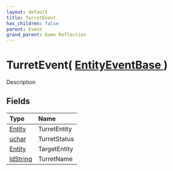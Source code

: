 ```yaml
---
layout: default
title: TurretEvent
has_children: false
parent: Event
grand_parent: Game Reflection
---
```

# TurretEvent( [ EntityEventBase ](/riftbreaker-wiki/docs/game-reflection/events/entity_event_base/) )
Description 

## Fields

| Type | Name |
|:----------|:--------------|
| [Entity](/riftbreaker-wiki/docs/game-reflection/classes/entity/) | TurretEntity |
| [uchar](/riftbreaker-wiki/docs/game-reflection/enums/uchar/) | TurretStatus |
| [Entity](/riftbreaker-wiki/docs/game-reflection/classes/entity/) | TargetEntity |
| [IdString](/riftbreaker-wiki/docs/game-reflection/components/id_string/) | TurretName |

